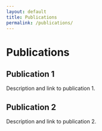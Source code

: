 ```yaml
---
layout: default
title: Publications
permalink: /publications/
---
```


# Publications

## Publication 1
Description and link to publication 1.

## Publication 2
Description and link to publication 2.